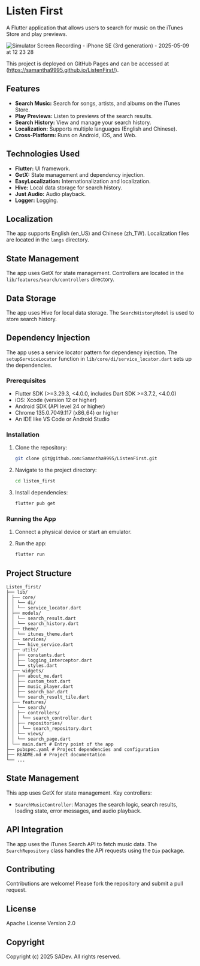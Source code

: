 # Listen First

A Flutter application that allows users to search for music on the iTunes Store and play previews.

![Simulator Screen Recording - iPhone SE (3rd generation) - 2025-05-09 at 12 23 28](https://github.com/user-attachments/assets/8253476e-675c-48bc-952d-0b05c0c54c82)

This project is deployed on GitHub Pages and can be accessed at (https://samantha9995.github.io/ListenFirst/).

## Features

*   **Search Music:** Search for songs, artists, and albums on the iTunes Store.
*   **Play Previews:** Listen to previews of the search results.
*   **Search History:** View and manage your search history.
*   **Localization:** Supports multiple languages (English and Chinese).
*   **Cross-Platform:** Runs on Android, iOS, and Web.

## Technologies Used

*   **Flutter:** UI framework.
*   **GetX:** State management and dependency injection.
*   **EasyLocalization:** Internationalization and localization.
*   **Hive:** Local data storage for search history.
*   **Just Audio:** Audio playback.
*   **Logger:** Logging.


## Localization

The app supports English (en\_US) and Chinese (zh\_TW). Localization files are located in the `langs` directory.

## State Management

The app uses GetX for state management. Controllers are located in the `lib/features/search/controllers` directory.

## Data Storage

The app uses Hive for local data storage. The `SearchHistoryModel` is used to store search history.

## Dependency Injection

The app uses a service locator pattern for dependency injection. The `setupServiceLocator` function in `lib/core/di/service_locator.dart` sets up the dependencies.

### Prerequisites

*   Flutter SDK (>=3.29.3, <4.0.0, includes Dart SDK >=3.7.2, <4.0.0)
*   iOS: Xcode (version 12 or higher)
*   Android SDK (API level 24 or higher)
*   Chrome 135.0.7049.117 (x86_64) or higher
*   An IDE like VS Code or Android Studio

### Installation

1.  Clone the repository:

    ```bash
    git clone git@github.com:Samantha9995/ListenFirst.git
    ```

2.  Navigate to the project directory:

    ```bash
    cd listen_first
    ```

3.  Install dependencies:

    ```bash
    flutter pub get
    ```

### Running the App

1.  Connect a physical device or start an emulator.
2.  Run the app:

    ```bash
    flutter run
    ```

## Project Structure
```
Listen_first/
├── lib/
│ ├── core/
│ │ └── di/
│ │ └── service_locator.dart
│ ├── models/
│ │ └── search_result.dart
│ │ └── search_history.dart
│ ├── theme/
│ │ └── itunes_theme.dart
│ ├── services/
│ │ └── hive_service.dart
│ ├── utils/
│ │ ├── constants.dart
│ │ ├── logging_interceptor.dart
│ │ └── styles.dart
│ ├── widgets/
│ │ ├── about_me.dart
│ │ ├── custom_text.dart
│ │ ├── music_player.dart
│ │ ├── search_bar.dart
│ │ └── search_result_tile.dart
│ ├── features/
│ │ └── search/
│ │ ├── controllers/
│ │ │ └── search_controller.dart
│ │ ├── repositories/
│ │ │ └── search_repository.dart
│ │ └── views/
│ │ └── search_page.dart
│ └── main.dart # Entry point of the app
├── pubspec.yaml # Project dependencies and configuration
├── README.md # Project documentation
└── ...
```

## State Management

This app uses GetX for state management. Key controllers:

*   `SearchMusicController`: Manages the search logic, search results, loading state, error messages, and audio playback.

## API Integration

The app uses the iTunes Search API to fetch music data. The `SearchRepository` class handles the API requests using the `Dio` package.

## Contributing

Contributions are welcome! Please fork the repository and submit a pull request.

## License

Apache License Version 2.0

## Copyright

Copyright (c) 2025 SADev. All rights reserved.
